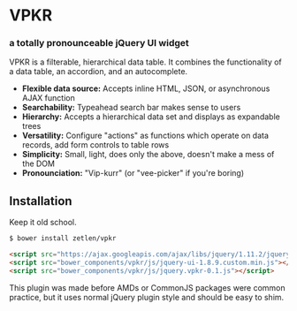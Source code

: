 # VPKR
### a totally pronounceable jQuery UI widget

VPKR is a filterable, hierarchical data table. It combines the functionality of a data table, an accordion, and an autocomplete.

 - **Flexible data source:** Accepts inline HTML, JSON, or asynchronous AJAX function
 - **Searchability:** Typeahead search bar makes sense to users
 - **Hierarchy:** Accepts a hierarchical data set and displays as expandable trees
 - **Versatility:** Configure "actions" as functions which operate on data records, add form controls to table rows
 - **Simplicity:** Small, light, does only the above, doesn't make a mess of the DOM
 - **Pronounciation:** "Vip-kurr" (or "vee-picker" if you're boring)

## Installation
Keep it old school.
```sh
$ bower install zetlen/vpkr
```
```html
<script src="https://ajax.googleapis.com/ajax/libs/jquery/1.11.2/jquery.min.js"></script>
<script src="bower_components/vpkr/js/jquery-ui-1.8.9.custom.min.js"></script>
<script src="bower_components/vpkr/js/jquery.vpkr-0.1.js"></script>
```

This plugin was made before AMDs or CommonJS packages were common practice, but it uses normal jQuery plugin style and should be easy to shim.